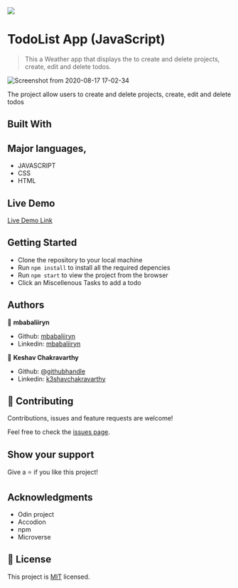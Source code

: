 ![](https://img.shields.io/badge/Microverse-blueviolet)

# TodoList App (JavaScript)

> This a Weather app that displays the  to create and delete projects, create, edit and delete todos.

![Screenshot from 2020-08-17 17-02-34](https://user-images.githubusercontent.com/44978186/90404760-809ca380-e0ab-11ea-8d79-46f43b58b7f0.png)

The project  allow users to create and delete projects, create, edit and delete todos

## Built With

## Major languages,
- JAVASCRIPT
- CSS
- HTML

## Live Demo

[Live Demo Link](https://optimistic-volhard-bc7791.netlify.app/)


## Getting Started
- Clone the repository to your local machine
- Run `npm install` to install all the required depencies
- Run `npm start` to view the project from the browser
- Click an Miscellenous Tasks to add a todo


## Authors

👤 **mbabaliiryn**

- Github: [mbabaliiryn](https://github.com/mbabaliiryn)
- Linkedin: [mbabaliiryn](https://www.linkedin.com/in/mbabali-iryn/)

👤 **Keshav Chakravarthy**

- Github: [@githubhandle](https://github.com/keshav-c)
- Linkedin: [k3shavchakravarthy ](https://www.linkedin.com/in/k3shavchakravarthy/)

## 🤝 Contributing

Contributions, issues and feature requests are welcome!

Feel free to check the [issues page](https://github.com/mbabaliiryn/TodoList/issues).

## Show your support

Give a ⭐️ if you like this project!

## Acknowledgments

- Odin project
- Accodion
- npm
- Microverse


## 📝 License

This project is [MIT](lic.url) licensed.
